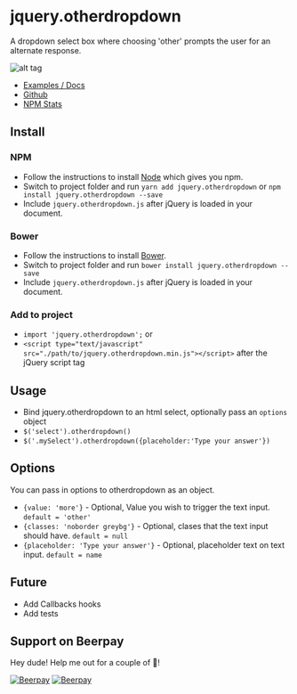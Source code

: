 # jquery.otherdropdown
A dropdown select box where choosing 'other' prompts the user for an alternate response.

![alt tag](https://raw.github.com/TheBox193/jquery.otherdropdown/master/screenshot.png)

* [Examples / Docs](http://otherdropdown.code.jstassen.com/)
* [Github](https://github.com/TheBox193/jquery.otherdropdown)
* [NPM Stats](http://npm-stat.com/charts.html?package=jquery.otherdropdown)

## Install

### NPM
* Follow the instructions to install [Node](https://nodejs.org/download/) which gives you npm.
* Switch to project folder and run `yarn add jquery.otherdropdown` or `npm install jquery.otherdropdown --save`
* Include `jquery.otherdropdown.js` after jQuery is loaded in your document.

### Bower
* Follow the instructions to install [Bower](http://bower.io/#install-bower).
* Switch to project folder and run `bower install jquery.otherdropdown --save`
* Include `jquery.otherdropdown.js` after jQuery is loaded in your document.

### Add to project
* `import 'jquery.otherdropdown';`
or
* `<script type="text/javascript" src="./path/to/jquery.otherdropdown.min.js"></script>` after the jQuery script tag

## Usage
* Bind jquery.otherdropdown to an html select, optionally pass an `options` object
* `$('select').otherdropdown()`
* `$('.mySelect').otherdropdown({placeholder:'Type your answer'})`

## Options
You can pass in options to otherdropdown as an object.

* `{value: 'more'}` - Optional, Value you wish to trigger the text input. `default = 'other'`
* `{classes: 'noborder greybg'}` - Optional, clases that the text input should have. `default = null`
* `{placeholder: 'Type your answer'}` - Optional, placeholder text on text input. `default = name`

## Future
* Add Callbacks hooks
* Add tests

## Support on Beerpay
Hey dude! Help me out for a couple of :beers:!

[![Beerpay](https://beerpay.io/TheBox193/jquery.otherdropdown/badge.svg?style=beer-square)](https://beerpay.io/TheBox193/jquery.otherdropdown)  [![Beerpay](https://beerpay.io/TheBox193/jquery.otherdropdown/make-wish.svg?style=flat-square)](https://beerpay.io/TheBox193/jquery.otherdropdown?focus=wish)